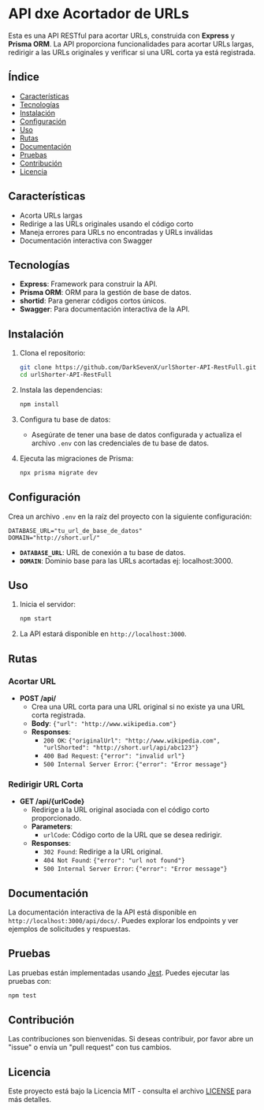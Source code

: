 # API dxe Acortador de URLs

Esta es una API RESTful para acortar URLs, construida con **Express** y **Prisma ORM**. La API proporciona funcionalidades para acortar URLs largas, redirigir a las URLs originales y verificar si una URL corta ya está registrada.

## Índice

- [Características](#características)
- [Tecnologías](#tecnologías)
- [Instalación](#instalación)
- [Configuración](#configuración)
- [Uso](#uso)
- [Rutas](#rutas)
- [Documentación](#documentación)
- [Pruebas](#pruebas)
- [Contribución](#contribución)
- [Licencia](#licencia)

## Características

- Acorta URLs largas
- Redirige a las URLs originales usando el código corto
- Maneja errores para URLs no encontradas y URLs inválidas
- Documentación interactiva con Swagger

## Tecnologías

- **Express**: Framework para construir la API.
- **Prisma ORM**: ORM para la gestión de base de datos.
- **shortid**: Para generar códigos cortos únicos.
- **Swagger**: Para documentación interactiva de la API.

## Instalación

1. Clona el repositorio:

   ```bash
   git clone https://github.com/DarkSevenX/urlShorter-API-RestFull.git
   cd urlShorter-API-RestFull
   ```

2. Instala las dependencias:

   ```bash
   npm install
   ```

3. Configura tu base de datos:

   - Asegúrate de tener una base de datos configurada y actualiza el archivo `.env` con las credenciales de tu base de datos.

4. Ejecuta las migraciones de Prisma:

   ```bash
   npx prisma migrate dev
   ```

## Configuración

Crea un archivo `.env` en la raíz del proyecto con la siguiente configuración:

```env
DATABASE_URL="tu_url_de_base_de_datos"
DOMAIN="http://short.url/"
```

- **`DATABASE_URL`**: URL de conexión a tu base de datos.
- **`DOMAIN`**: Dominio base para las URLs acortadas ej: localhost:3000.

## Uso

1. Inicia el servidor:

   ```bash
   npm start
   ```

2. La API estará disponible en `http://localhost:3000`.

## Rutas

### Acortar URL

- **POST /api/**
  - Crea una URL corta para una URL original si no existe ya una URL corta registrada.
  - **Body**: `{"url": "http://www.wikipedia.com"}`
  - **Responses**:
    - `200 OK`: `{"originalUrl": "http://www.wikipedia.com", "urlShorted": "http://short.url/api/abc123"}`
    - `400 Bad Request`: `{"error": "invalid url"}`
    - `500 Internal Server Error`: `{"error": "Error message"}`

### Redirigir URL Corta

- **GET /api/{urlCode}**
  - Redirige a la URL original asociada con el código corto proporcionado.
  - **Parameters**: 
    - `urlCode`: Código corto de la URL que se desea redirigir.
  - **Responses**:
    - `302 Found`: Redirige a la URL original.
    - `404 Not Found`: `{"error": "url not found"}`
    - `500 Internal Server Error`: `{"error": "Error message"}`

## Documentación

La documentación interactiva de la API está disponible en `http://localhost:3000/api/docs/`. Puedes explorar los endpoints y ver ejemplos de solicitudes y respuestas.

## Pruebas

Las pruebas están implementadas usando [Jest](https://jestjs.io/). Puedes ejecutar las pruebas con:

```bash
npm test
```

## Contribución

Las contribuciones son bienvenidas. Si deseas contribuir, por favor abre un "issue" o envía un "pull request" con tus cambios.

## Licencia

Este proyecto está bajo la Licencia MIT - consulta el archivo [LICENSE](LICENSE) para más detalles.
